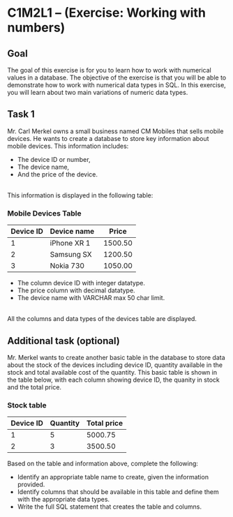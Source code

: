 # C1M2L1 – (Exercise: Working with numbers)

## Goal 

The goal of this exercise is for you to learn how to work with numerical values in a database. The objective of the exercise is that you will be able to demonstrate how to work with numerical data types in SQL. In this exercise, you will learn about two main variations of numeric data types. 

## Task 1

Mr. Carl Merkel owns a small business named CM Mobiles that sells mobile devices. He wants to create a database to store key information about mobile devices. This information includes: 
*	The device ID or number, 
*	The device name,
*	And the price of the device.
<br>
This information is displayed in the following table:

### Mobile Devices Table  

| Device ID | Device name    | Price    |
|-----------|----------------|----------|
| 1         | iPhone XR 1    | 1500.50  |
| 2         | Samsung SX     | 1200.50  |
| 3         | Nokia 730      | 1050.00  |


*	The column device ID with integer datatype.
*	The price column with decimal datatype.
*	The device name with VARCHAR max 50 char limit.
<br>
All the columns and data types of the devices table are displayed.

## Additional task (optional)

Mr. Merkel wants to create another basic table in the database to store data about the stock of the devices including device ID, quantity available in the stock and total available cost of the quantity. This basic table is shown in the table below, with each column showing device ID, the quanity in stock and the total price. 
<br>
### Stock table 

| Device ID | Quantity | Total price |
|-----------|----------|-------------|
| 1         | 5        | 5000.75     |
| 2         | 3        | 3500.50     |

Based on the table and information above, complete the following:
* Identify an appropriate table name to create, given the information provided. 
* Identify columns that should be available in this table and define them with the appropriate data types.
* Write the full SQL statement that creates the table and columns.

